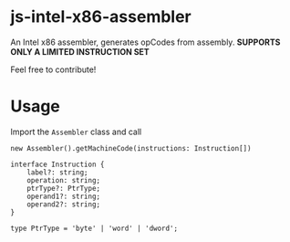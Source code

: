 # js-intel-x86-assembler
An Intel x86 assembler, generates opCodes from assembly. **SUPPORTS ONLY A LIMITED INSTRUCTION SET**

Feel free to contribute!

# Usage
Import the `Assembler` class and call 

``` 
new Assembler().getMachineCode(instructions: Instruction[])

interface Instruction {
    label?: string;
    operation: string;
    ptrType?: PtrType;
    operand1?: string;
    operand2?: string;
}

type PtrType = 'byte' | 'word' | 'dword';

```

